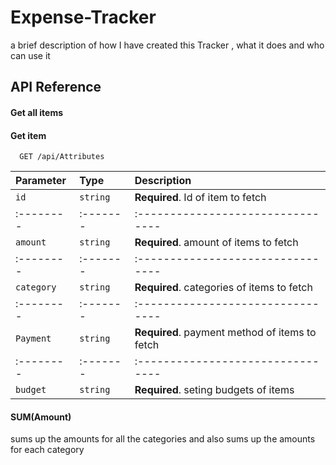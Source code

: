 # Expense-Tracker
a brief description of how I have created this Tracker , what it does and who can use it
## API Reference

#### Get all items


#### Get item

```http
  GET /api/Attributes
```

| Parameter | Type     | Description                       |
| :-------- | :------- | :-------------------------------- |
| `id`      | `string` | **Required**. Id of item to fetch |
| :-------- | :------- | :-------------------------------- |
| `amount`      | `string` | **Required**. amount of items to fetch |
| :-------- | :------- | :-------------------------------- |
| `category`      | `string` | **Required**. categories of items to fetch |
| :-------- | :------- | :-------------------------------- |
| `Payment`      | `string` | **Required**. payment method of items to fetch |
| :-------- | :------- | :-------------------------------- |
| `budget`      | `string` | **Required**. seting budgets of items |

#### SUM(Amount)

sums up the amounts for all the categories and also sums up the amounts for each category
